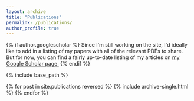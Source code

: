 ```yaml
---
layout: archive
title: "Publications"
permalink: /publications/
author_profile: true
---
```


{% if author.googlescholar %}
  Since I'm still working on the site, I'd ideally like to add in a listing of my papers with all of the relevant PDFs to share. But for now, you can find a fairly up-to-date listing of my articles on  <u><a href="{{author.googlescholar}}">my Google Scholar page</a>.</u>
{% endif %}

{% include base_path %}

{% for post in site.publications reversed %}
  {% include archive-single.html %}
{% endfor %}
